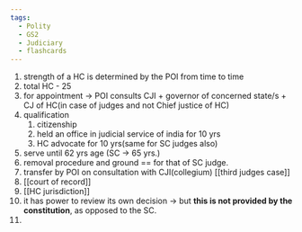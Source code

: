 ```yaml
---
tags:
  - Polity
  - GS2
  - Judiciary
  - flashcards
---
```

1. strength of a HC is determined by the POI from time to time
2. total HC  - 25
3. for appointment -> POI consults CJI + governor of concerned state/s + CJ of HC(in case of judges and not Chief justice of HC)
4. qualification  
	1. citizenship
	2. held an office in judicial service of india for 10 yrs
	3. HC advocate for 10 yrs(same for SC judges also)
5. serve until 62 yrs age (SC -> 65 yrs.)
6. removal procedure and ground  == for that of SC judge.
7. transfer by POI on consultation with CJI(collegium) [[third judges case]]
8. [[court of record]]
9. [[HC jurisdiction]]
10. it has power to review its own decision -> but **this is not provided by the constitution**, as opposed to the SC.
11. 